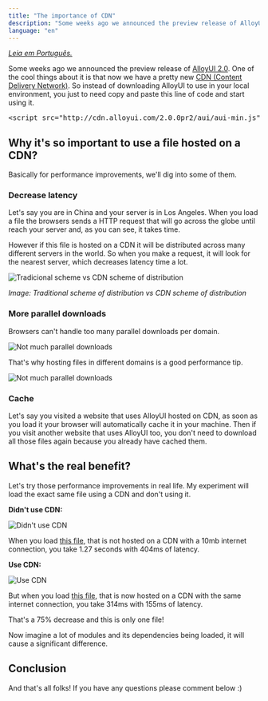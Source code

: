 ```yaml
---
title: "The importance of CDN"
description: "Some weeks ago we announced the preview release of AlloyUI 2.0. One of the cool things about it is that now we have a pretty new CDN (Content Delivery Network). So instead of downloading AlloyUI to use in your local environment, you just to need copy and paste this line of code and start using it."
language: "en"
---
```


*[Leia em Português.](http://imasters.com.br/desenvolvimento/a-importancia-de-uma-cdn/)*

Some weeks ago we announced the preview release of [AlloyUI 2.0](http://alloyui.com). One of the cool things about it is that now we have a pretty new [CDN (Content Delivery Network)](http://en.wikipedia.org/wiki/Content_delivery_network). So instead of downloading AlloyUI to use in your local environment, you just to need copy and paste this line of code and start using it.

<!-- more -->

<pre class="prettyprint lang-html">
&lt;script src="http://cdn.alloyui.com/2.0.0pr2/aui/aui-min.js"&gt;&lt;/script&gt;
</pre>

## Why it's so important to use a file hosted on a CDN?

Basically for performance improvements, we'll dig into some of them.

### Decrease latency

Let's say you are in China and your server is in Los Angeles. When you load a file the browsers sends a HTTP request that will go across the globe until reach your server and, as you can see, it takes time.

However if this file is hosted on a CDN it will be distributed across many different servers in the world. So when you make a request, it will look for the nearest server, which decreases latency time a lot.

![Tradicional scheme vs CDN scheme of distribution](http://cl.ly/image/3T0C3y3I1j0U/vs.jpg)

*Image: Traditional scheme of distribution vs CDN scheme of distribution*

### More parallel downloads

Browsers can't handle too many parallel downloads per domain.

![Not much parallel downloads](http://www.liferay.com/documents/14644916/0/1.jpg/a3b4fd89-50a4-4877-bbae-1a7b9d74ca2e?t=1362421179742)

That's why hosting files in different domains is a good performance tip.

![Not much parallel downloads](http://www.liferay.com/documents/14644916/0/2.jpg/17f8f56e-12bf-4f83-a6a2-f1f224985bf1?t=1362421254877)

### Cache

Let's say you visited a website that uses AlloyUI hosted on CDN, as soon as you load it your browser will automatically cache it in your machine. Then if you visit another website that uses AlloyUI too, you don't need to download all those files again because you already have cached them.

## What's the real benefit?

Let's try those performance improvements in real life. My experiment will load the exact same file using a CDN and don't using it.

**Didn't use CDN:**

![Didn't use CDN](http://f.cl.ly/items/2s0n1B3N3E0E1D0B3x26/no-cdn.jpg)

When you load [this file](http://js.liferay.com/aui/2.0.0pr2/aui/aui-min.js), that is not hosted on a CDN with a 10mb internet connection, you take 1.27 seconds with 404ms of latency.

**Use CDN:**

![Use CDN](http://cl.ly/image/3f310V0c3G1e/cdn.jpg)

But when you load [this file](http://cdn.alloyui.com/2.0.0pr2/aui/aui-min.js), that is now hosted on a CDN with the same internet connection, you take 314ms with 155ms of latency.

That's a 75% decrease and this is only one file!

Now imagine a lot of modules and its dependencies being loaded, it will cause a significant difference.

## Conclusion

And that's all folks! If you have any questions please comment below :)
